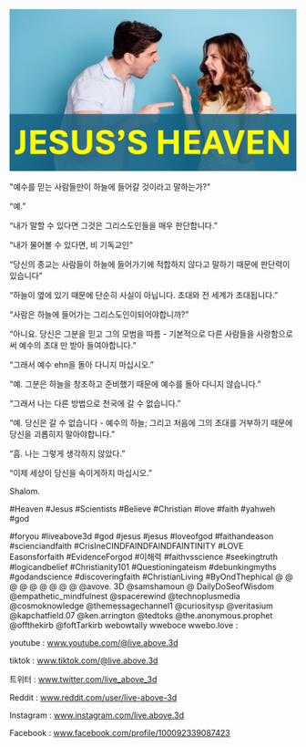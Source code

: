 ![Video cover image](../cover2.jpg "cover photo")

"예수를 믿는 사람들만이 하늘에 들어갈 것이라고 말하는가?"

“예.”

“내가 말할 수 있다면 그것은 그리스도인들을 매우 판단합니다.”

“내가 물어볼 수 있다면, 비 기독교인”

“당신의 종교는 사람들이 하늘에 들어가기에 적합하지 않다고 말하기 때문에 판단력이 있습니다”

“하늘이 옆에 있기 때문에 단순히 사실이 아닙니다. 초대와 전 세계가 초대됩니다.”

“사람은 하늘에 들어가는 그리스도인이되어야합니까?”

“아니요. 당신은 그분을 믿고 그의 모범을 따름 - 기본적으로 다른 사람들을 사랑함으로써 예수의 초대 만 받아 들여야합니다.”

“그래서 예수 ehn을 돌아 다니지 마십시오.”

“예. 그분은 하늘을 창조하고 준비했기 때문에 예수를 돌아 다니지 않습니다.”

“그래서 나는 다른 방법으로 천국에 갈 수 없습니다.”

“예. 당신은 갈 수 없습니다 - 예수의 하늘; 그리고 처음에 그의 초대를 거부하기 때문에 당신을 괴롭히지 말아야합니다.”

“흠. 나는 그렇게 생각하지 않았다.”

“이제 세상이 당신을 속이게하지 마십시오.”

Shalom.


#Heaven #Jesus #Scientists #Believe #Christian #love #faith #yahweh #god

#foryou #liveabove3d #god #jesus #jesus #loveofgod #faithandeason #scienciandfaith #CrisIneCINDFAINDFAINDFAINTINITY #LOVE Easonsforfaith #EvidenceForgod #이해력 #faithvsscience #seekingtruth #logicandbelief #Christianity101 #Questioningateism #debunkingmyths #godandscience #discoveringfaith #ChristianLiving #ByOndThephical   @ @ @ @ @ @ @ @ @ @avove. 3D @samshamoun @ DailyDoSeofWisdom @empathetic_mindfulnest @spacerewind @technoplusmedia @cosmoknowledge @themessagechannel1 @curiositysp @veritasium @kapchatfield.07 @ken.arrington @tedtoks @the.anonymous.prophet @offthekirb @foftTarkirb  webowtally  wweboce  wwebo.love :

youtube : www.youtube.com/@live.above.3d


tiktok : www.tiktok.com/@live.above.3d

트위터 : www.twitter.com/live_above_3d

Reddit : www.reddit.com/user/live-above-3d

Instagram : www.instagram.com/live.above.3d

Facebook : www.facebook.com/profile/100092339087423


